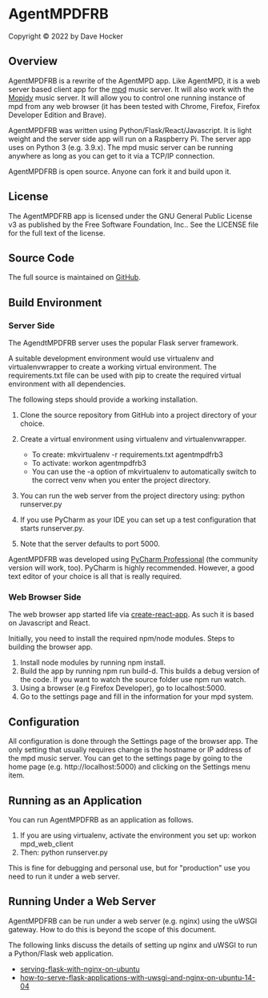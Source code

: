 # AgentMPDFRB
Copyright © 2022 by Dave Hocker

## Overview

AgentMPDFRB is a rewrite of the AgentMPD app. Like AgentMPD, it 
is a web server based client app for the [mpd](http://www.musicpd.org) music server.
It will also work with the [Mopidy](https://www.mopidy.com/) music server.
It will allow you to control one running instance of mpd from any web browser (it has been tested
with Chrome, Firefox, Firefox Developer Edition and Brave).

AgentMPDFRB was written using Python/Flask/React/Javascript. It is light weight and the server side 
app will run on a Raspberry Pi. The server app uses on Python 3 (e.g. 3.9.x).
The mpd music server can be running
anywhere as long as you can get to it via a TCP/IP connection.

AgentMPDFRB is open source. Anyone can fork it and build upon it.

## License

The AgentMPDFRB app is licensed under the GNU General Public License v3 as published by the Free Software Foundation, Inc.. See the
LICENSE file for the full text of the license.

## Source Code

The full source is maintained on [GitHub](https://www.github.com/dhocker/agentmpdfrb).

## Build Environment
### Server Side

The AgendtMPDFRB server uses the popular Flask server framework.

A suitable development environment would use virtualenv and virtualenvwrapper to create a working virtual environment.
The requirements.txt file can be used with pip to create the required virtual environment with all dependencies.

The following steps should provide a working installation.

1. Clone the source repository from GitHub into a project directory of your choice.
1. Create a virtual environment using virtualenv and virtualenvwrapper.

   * To create: mkvirtualenv -r requirements.txt agentmpdfrb3
   * To activate: workon agentmpdfrb3
   * You can use the -a option of mkvirtualenv to automatically switch to the correct venv when you enter the 
project directory.

1. You can run the web server from the project directory using: python runserver.py
1. If you use PyCharm as your IDE you can set up a test configuration that starts runserver.py.
2. Note that the server defaults to port 5000.

AgentMPDFRB was developed using [PyCharm Professional](https://www.jetbrains.com/pycharm/) 
(the community version will work, too). PyCharm is highly recommended. However, a good text editor
of your choice is all that is really required.

### Web Browser Side

The web browser app started life via [create-react-app](https://create-react-app.dev/). As such it is
based on Javascript and React.

Initially, you need to install the required npm/node modules. Steps to building the browser app.

1. Install node modules by running npm install.
2. Build the app by running npm run build-d. This builds a debug version of the code. If you
want to watch the source folder use npm run watch.
3. Using a browser (e.g Firefox Developer), go to localhost:5000.
4. Go to the settings page and fill in the information for your mpd system.

## Configuration

All configuration is done through the Settings page of the browser app. The only setting that usually requires change is the
hostname or IP address of the mpd music server. You can get to the settings page by going to the home page
(e.g. http://localhost:5000) and clicking on the Settings menu item.

## Running as an Application

You can run AgentMPDFRB as an application as follows.

1. If you are using virtualenv, activate the environment you set up: workon mpd_web_client
2. Then: python runserver.py

This is fine for debugging and personal use, but for "production" use you need to run it
under a web server.

## Running Under a Web Server

AgentMPDFRB can be run under a web server (e.g. nginx) using the uWSGI gateway. How to do this is
beyond the scope of this document.

The following links discuss the details of setting up nginx and uWSGI to run a Python/Flask web application.

* [serving-flask-with-nginx-on-ubuntu](http://vladikk.com/2013/09/12/serving-flask-with-nginx-on-ubuntu/)
* [how-to-serve-flask-applications-with-uwsgi-and-nginx-on-ubuntu-14-04](https://www.digitalocean.com/community/tutorials/how-to-serve-flask-applications-with-uwsgi-and-nginx-on-ubuntu-14-04)
